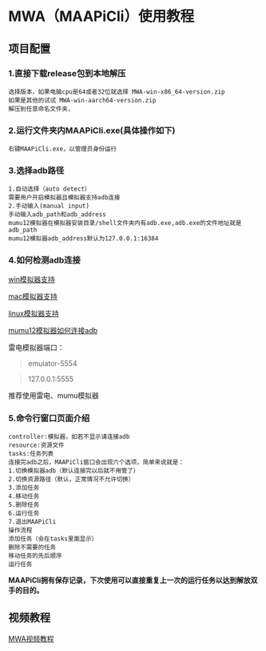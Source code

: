 # MWA（MAAPiCli）使用教程
## 项目配置

### 1.直接下载release包到本地解压
    选择版本，如果电脑cpu是64或者32位就选择 MWA-win-x86_64-version.zip
    如果是其他的试试 MWA-win-aarch64-version.zip
    解压到任意命名文件夹，
### 2.运行文件夹内MAAPiCli.exe(具体操作如下)
    右键MAAPiCli.exe，以管理员身份运行
### 3.选择adb路径
    1.自动选择（auto detect）
    需要用户开启模拟器且模拟器支持adb连接
    2.手动输入(manual input)
    手动输入adb_path和adb_address
    mumu12模拟器在模拟器安装目录/shell文件夹内有adb.exe,adb.exe的文件地址就是adb_path
    mumu12模拟器adb_address默认为127.0.0.1:16384
### 4.如何检测adb连接

[win模拟器支持](https://maa.plus/docs/zh-cn/manual/device/windows.html)

[mac模拟器支持](https://maa.plus/docs/zh-cn/manual/device/macos.html)

[linux模拟器支持](https://maa.plus/docs/zh-cn/manual/device/linux.html)

[mumu12模拟器如何连接adb](http://mumu.163.com/help/20230214/35047_1073151.html)

雷电模拟器端口：
> emulator-5554

> 127.0.0.1:5555

推荐使用雷电、mumu模拟器
    
### 5.命令行窗口页面介绍
    controller:模拟器，如若不显示请连接adb
    resource:资源文件
    tasks:任务列表
    连接完adb之后，MAAPiCli窗口会出现六个选项，简单来说就是：
    1.切换模拟器adb（默认连接完以后就不用管了）
    2.切换资源路径（默认，正常情况不允许切换）
    3.添加任务
    4.移动任务
    5.删除任务
    6.运行任务
    7.退出MAAPiCli
    操作流程
    添加任务（会在tasks里面显示）
    删除不需要的任务
    移动任务的先后顺序
    运行任务
**MAAPiCli拥有保存记录，下次使用可以直接重复上一次的运行任务以达到解放双手的目的。**
## 视频教程
[MWA视频教程](https://www.bilibili.com/video/BV1vQbWe4EsK/?spm_id_from=333.337.search-card.all.click)
